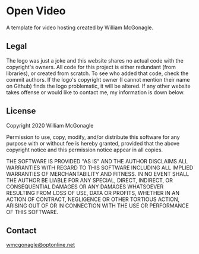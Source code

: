 # Open Video
A template for video hosting created by William McGonagle.

## Legal
The logo was just a joke and this website shares no actual code with the copyright's owners. All code for this project is either redundant (from libraries), or created from scratch. To see who added that code, check the commit authors. If the logo's copyright owner (I cannot mention their name on Github) finds the logo problematic, it will be altered. If any other website takes offense or would like to contact me, my information is down below.

## License
Copyright 2020 William McGonagle

Permission to use, copy, modify, and/or distribute this software for any purpose with or without fee is hereby granted, provided that the above copyright notice and this permission notice appear in all copies.

THE SOFTWARE IS PROVIDED "AS IS" AND THE AUTHOR DISCLAIMS ALL WARRANTIES WITH REGARD TO THIS SOFTWARE INCLUDING ALL IMPLIED WARRANTIES OF MERCHANTABILITY AND FITNESS. IN NO EVENT SHALL THE AUTHOR BE LIABLE FOR ANY SPECIAL, DIRECT, INDIRECT, OR CONSEQUENTIAL DAMAGES OR ANY DAMAGES WHATSOEVER RESULTING FROM LOSS OF USE, DATA OR PROFITS, WHETHER IN AN ACTION OF CONTRACT, NEGLIGENCE OR OTHER TORTIOUS ACTION, ARISING OUT OF OR IN CONNECTION WITH THE USE OR PERFORMANCE OF THIS SOFTWARE.

## Contact
wmcgonagle@optonline.net
